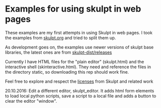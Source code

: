 # Examples for using skulpt in web pages

These examples are my first attempts in using Skulpt in web pages.
I took the examples from [skulpt.org](http://www.skulpt.org) and tried to split them up.

As development goes on, the examples use newer versions of skulpt base libraries,
the latest ones are from [skulpt-dist/releases](https://github.com/skulpt/skulpt-dist/releases)

Currently I have HTML files for the "plain editor" (skulpt.html) and the interactive shell (skinteractive.html). They need and reference the files in the directory static, so downloading this rep should work fine.

Feel free to explore and respect the [licenses](https://github.com/skulpt/skulpt/blob/master/LICENSE) from Skulpt and related work

20.10.2016: Edit a different editor, skulpt_editor. It adds html form elements to load local python scripts, save a script to a local file and adds a button to clear the editor "window".
